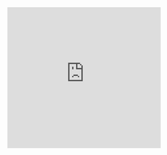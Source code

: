 <iframe width="348" height="320" scrolling="no" frameborder="0" src="http://www.openprocessing.org/sketch/150123/embed/?width=320&height=240&border=true">
</iframe>

